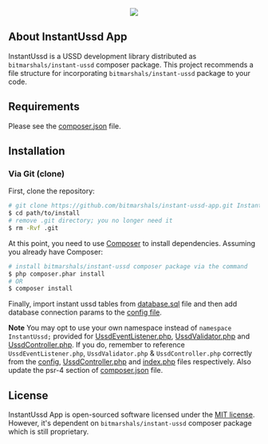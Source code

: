 <p align="center"><img src="https://avatars1.githubusercontent.com/u/30041331?v=4&s=80"></p>

## About InstantUssd App

InstantUssd is a USSD development library distributed as <code>bitmarshals/instant-ussd</code> composer package. This project recommends a file structure for incorporating <code>bitmarshals/instant-ussd</code> package to your code.

Requirements
------------

Please see the [composer.json](composer.json) file.

Installation
------------

### Via Git (clone)

First, clone the repository:

```bash
# git clone https://github.com/bitmarshals/instant-ussd-app.git InstantUssd
$ cd path/to/install
# remove .git directory; you no longer need it
$ rm -Rvf .git
```

At this point, you need to use [Composer](https://getcomposer.org/) to install
dependencies. Assuming you already have Composer:

```bash
# install bitmarshals/instant-ussd composer package via the command
$ php composer.phar install
# OR
$ composer install
```

Finally, import instant ussd tables from [database.sql](config/database.sql) file and then add database connection params to the  [config file](config/iussd.config.php).

<b>Note</b> You may opt to use your own namespace instead of <code>namespace InstantUssd;</code> provided for [UssdEventListener.php](UssdEventListener.php), [UssdValidator.php](UssdValidator.php) and [UssdController.php](UssdController.php). If you do, remember to reference <code>UssdEventListener.php</code>, <code>UssdValidator.php</code> & <code>UssdController.php</code> correctly from the [config](config/iussd.config.php#L5), [UssdController.php](UssdController.php#L9) and [index.php](index.php) files respectively. Also update the psr-4 section of [composer.json](composer.json) file.

## License

InstantUssd App is open-sourced software licensed under the [MIT license](http://opensource.org/licenses/MIT). However, it's dependent on <code>bitmarshals/instant-ussd</code> composer package which is still proprietary.
